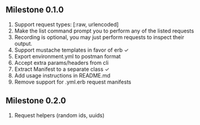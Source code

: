 ## Milestone 0.1.0
1. Support request types: [:raw, urlencoded]
2. Make the list command prompt you to perform any of the listed requests
3. Recording is optional, you may just perform requests to inspect their
   output.
4. Support mustache templates in favor of erb ✓
5. Export environment.yml to postman format
6. Accept extra params/headers from cli
7. Extract Manifest to a separate class ✓
8. Add usage instructions in README.md
9. Remove support for .yml.erb request manifests

## Milestone 0.2.0
1. Request helpers (random ids, uuids)
